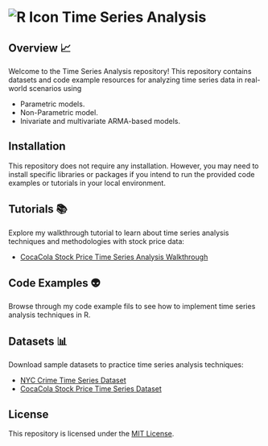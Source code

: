 #  ![R Icon](https://upload.wikimedia.org/wikipedia/commons/thumb/1/1b/R_logo.svg/64px-R_logo.svg.png)   Time Series Analysis 

## Overview 📈
Welcome to the Time Series Analysis repository! This repository contains datasets and code example resources for analyzing time series data in real-world scenarios using 
- Parametric models.
- Non-Parametric model.
- Inivariate and multivariate ARMA-based models.


## Installation

This repository does not require any installation. However, you may need to install specific libraries or packages if you intend to run the provided code examples or tutorials in your local environment.

## Tutorials 📚

Explore my walkthrough tutorial to learn about time series analysis techniques and methodologies with stock price data:

- [CocaCola Stock Price Time Series Analysis Walkthrough](tutorials/getting_started.md)


## Code Examples 👽

Browse through my code example fils to see how to implement time series analysis techniques in R.

## Datasets 📊

Download sample datasets to practice time series analysis techniques:

- [NYC Crime Time Series Dataset](https://github.com/PsyDak-Meng/Time-Series-Analysis/tree/main/NYC_Crime_TimeSeriesAnalysis/Data)
- [CocaCola Stock Price Time Series Dataset](https://github.com/PsyDak-Meng/Time-Series-Analysis/blob/main/StockPrice_TimeSeriesAnalysis/CocaColaStock.csv)

## License

This repository is licensed under the [MIT License](LICENSE).


